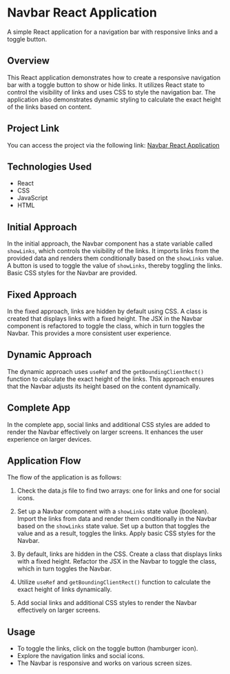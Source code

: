 # Navbar React Application

A simple React application for a navigation bar with responsive links and a toggle button.

## Overview

This React application demonstrates how to create a responsive navigation bar with a toggle button to show or hide links. It utilizes React state to control the visibility of links and uses CSS to style the navigation bar. The application also demonstrates dynamic styling to calculate the exact height of the links based on content.

## Project Link

You can access the project via the following link: [Navbar React Application](https://navbar-1yfx.onrender.com)

## Technologies Used

- React
- CSS
- JavaScript
- HTML

## Initial Approach

In the initial approach, the Navbar component has a state variable called `showLinks`, which controls the visibility of the links. It imports links from the provided data and renders them conditionally based on the `showLinks` value. A button is used to toggle the value of `showLinks`, thereby toggling the links. Basic CSS styles for the Navbar are provided.

## Fixed Approach

In the fixed approach, links are hidden by default using CSS. A class is created that displays links with a fixed height. The JSX in the Navbar component is refactored to toggle the class, which in turn toggles the Navbar. This provides a more consistent user experience.

## Dynamic Approach

The dynamic approach uses `useRef` and the `getBoundingClientRect()` function to calculate the exact height of the links. This approach ensures that the Navbar adjusts its height based on the content dynamically.

## Complete App

In the complete app, social links and additional CSS styles are added to render the Navbar effectively on larger screens. It enhances the user experience on larger devices.

## Application Flow

The flow of the application is as follows:

1. Check the data.js file to find two arrays: one for links and one for social icons.

2. Set up a Navbar component with a `showLinks` state value (boolean). Import the links from data and render them conditionally in the Navbar based on the `showLinks` state value. Set up a button that toggles the value and as a result, toggles the links. Apply basic CSS styles for the Navbar.

3. By default, links are hidden in the CSS. Create a class that displays links with a fixed height. Refactor the JSX in the Navbar to toggle the class, which in turn toggles the Navbar.

4. Utilize `useRef` and `getBoundingClientRect()` function to calculate the exact height of links dynamically.

5. Add social links and additional CSS styles to render the Navbar effectively on larger screens.

## Usage

- To toggle the links, click on the toggle button (hamburger icon).
- Explore the navigation links and social icons.
- The Navbar is responsive and works on various screen sizes.
